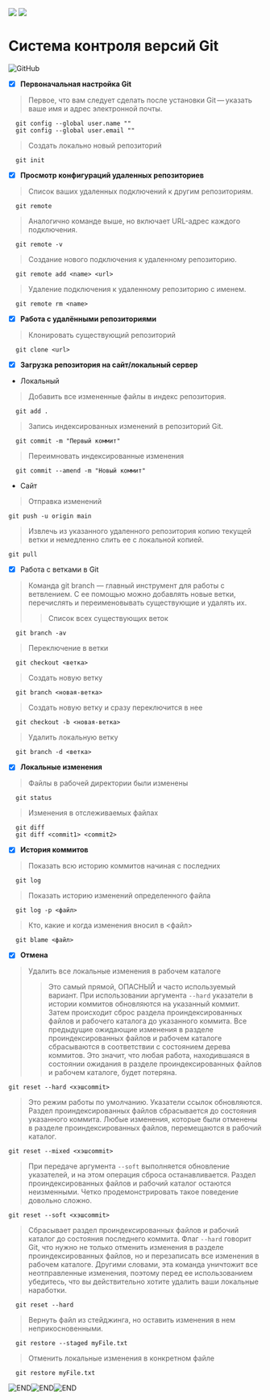 
![](https://img.shields.io/badge/Telegram-t.me%2Ftheonlywiilldii-brightgreen) ![](https://img.shields.io/badge/VK-vk.com%2Ftheonlymark-red)

# Система контроля версий Git
![GitHub](https://miro.medium.com/max/4800/1*cTPHRuyn46e4Su4QJ7S5NQ.gif)
- [X] **Первоначальная настройка Git**
  
> Первое, что вам следует сделать после установки Git — указать ваше имя и адрес электронной почты.
  ```
    git config --global user.name ""
    git config --global user.email ""
  ```

> Создать локально новый репозиторий
  ```
    git init
  ```

- [X] **Просмотр конфигураций удаленных репозиториев**

> Список ваших удаленных подключений к другим репозиториям.
  ```
    git remote
  ```

> Аналогично команде выше, но включает URL-адрес каждого подключения.
  ```
    git remote -v
  ```

> Создание нового подключения к удаленному репозиторию.
  ```
    git remote add <name> <url>
  ```

> Удаление подключения к удаленному репозиторию с именем.
  ```
    git remote rm <name>
  ```

- [X] **Работа с удалёнными репозиториями**
  
> Клонировать существующий репозиторий
  ```
    git clone <url>
  ```

- [X] **Загрузка репозитория на сайт/локальный сервер**
  
+ Локальный
  
> Добавить все измененные файлы в индекс репозитория.
  ```
    git add .
  ```

> Запись индексированных изменений в репозиторий Git.
  ```
    git commit -m "Первый коммит"
  ```

> Переимновать индексированные изменения

  ```
    git commit --amend -m "Новый коммит"
  ```
- Сайт

>Отправка изменений
  ```
  git push -u origin main
  ```

> Извлечь из указанного удаленного репозитория копию текущей ветки и немедленно слить ее с локальной копией. 

  ```
  git pull
  ```

- [X] Работа с ветками в Git
> Команда git branch — главный инструмент для работы с ветвлением. С ее помощью можно добавлять новые ветки, перечислять и переименовывать существующие и удалять их.
>> Список всех существующих веток
  ```
    git branch -av
  ```

> Переключение в ветки
  ```
    git checkout <ветка>
  ```

> Создать новую ветку
  ```
    git branch <новая-ветка>
  ```

> Создать новую ветку и сразу переключится в нее
  ```
    git checkout -b <новая-ветка>
  ```

> Удалить локальную ветку
  ```
    git branch -d <ветка>
  ```

- [X] **Локальные изменения**
  
> Файлы в рабочей директории были изменены
  ```
    git status
  ```

> Изменения в отслеживаемых файлах
  ```
    git diff
    git diff <commit1> <commit2>
  ```

- [X] **История коммитов**

> Показать всю историю коммитов начиная с последних
  ```
    git log
  ```
> Показать историю изменений определенного файла
  ```
    git log -p <файл>
  ```
> Кто, какие и когда изменения вносил в <файл>
  ```
    git blame <файл>
  ```

- [x] **Отмена**

> Удалить все локальные изменения в рабочем каталоге
>> Это самый прямой, ОПАСНЫЙ и часто используемый вариант. При использовании аргумента `--hard` указатели в истории коммитов обновляются на указанный коммит. Затем происходит сброс раздела проиндексированных файлов и рабочего каталога до указанного коммита. Все предыдущие ожидающие изменения в разделе проиндексированных файлов и рабочем каталоге сбрасываются в соответствии с состоянием дерева коммитов. Это значит, что любая работа, находившаяся в состоянии ожидания в разделе проиндексированных файлов и рабочем каталоге, будет потеряна.
  ```
  git reset --hard <хэшcommit>
  ```

> Это режим работы по умолчанию. Указатели ссылок обновляются. Раздел проиндексированных файлов сбрасывается до состояния указанного коммита. Любые изменения, которые были отменены в разделе проиндексированных файлов, перемещаются в рабочий каталог.

  ```
  git reset --mixed <хэшcommit>
  ```

> При передаче аргумента `--soft` выполняется обновление указателей, и на этом операция сброса останавливается. Раздел проиндексированных файлов и рабочий каталог остаются неизменными. Четко продемонстрировать такое поведение довольно сложно. 

  ```
  git reset --soft <хэшcommit>
  ```

> Сбрасывает раздел проиндексированных файлов и рабочий каталог до состояния последнего коммита. Флаг `--hard` говорит Git, что нужно не только отменить изменения в разделе проиндексированных файлов, но и перезаписать все изменения в рабочем каталоге. Другими словами, эта команда уничтожит все неотправленные изменения, поэтому перед ее использованием убедитесь, что вы действительно хотите удалить ваши локальные наработки.

```
  git reset --hard
```

> Вернуть файл из стейджинга, но оставить изменения в нем неприкосновенными.

```
  git restore --staged myFile.txt
```

> Отменить локальные изменения в конкретном файле

```
  git restore myFile.txt
```

![END](https://psv4.userapi.com/c237331/u559371293/docs/d12/1a3a199c5170/1640455153605.gif?extra=ko8YyRMV1ojxhMeXxim_YI92ExA_QehLoVxSrw0Zsd68JICv9rbMOXM4EcDAq6X7zgHdtgsXeldrC-kbgnO0_DOKipA3YdUItvr_P9pVA_DjASJSnjU1YmOfFFj2sxtZUNRAOe2VpWRGkYYmFv2xvSVqVWg)![END](https://psv4.userapi.com/c237331/u559371293/docs/d12/1a3a199c5170/1640455153605.gif?extra=ko8YyRMV1ojxhMeXxim_YI92ExA_QehLoVxSrw0Zsd68JICv9rbMOXM4EcDAq6X7zgHdtgsXeldrC-kbgnO0_DOKipA3YdUItvr_P9pVA_DjASJSnjU1YmOfFFj2sxtZUNRAOe2VpWRGkYYmFv2xvSVqVWg)![END](https://psv4.userapi.com/c237331/u559371293/docs/d12/1a3a199c5170/1640455153605.gif?extra=ko8YyRMV1ojxhMeXxim_YI92ExA_QehLoVxSrw0Zsd68JICv9rbMOXM4EcDAq6X7zgHdtgsXeldrC-kbgnO0_DOKipA3YdUItvr_P9pVA_DjASJSnjU1YmOfFFj2sxtZUNRAOe2VpWRGkYYmFv2xvSVqVWg)